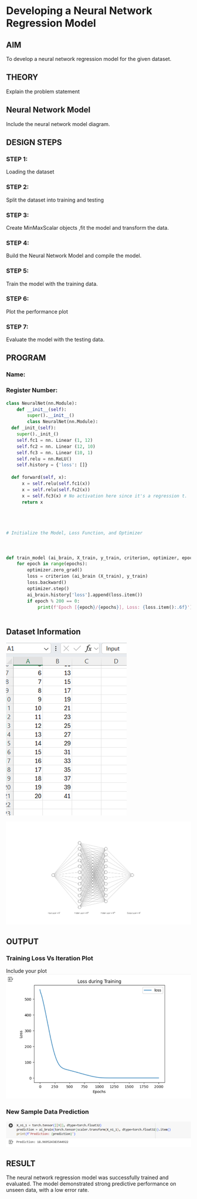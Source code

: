 # Developing a Neural Network Regression Model

## AIM

To develop a neural network regression model for the given dataset.

## THEORY

Explain the problem statement

## Neural Network Model

Include the neural network model diagram.

## DESIGN STEPS

### STEP 1:

Loading the dataset

### STEP 2:

Split the dataset into training and testing

### STEP 3:

Create MinMaxScalar objects ,fit the model and transform the data.

### STEP 4:

Build the Neural Network Model and compile the model.

### STEP 5:

Train the model with the training data.

### STEP 6:

Plot the performance plot

### STEP 7:

Evaluate the model with the testing data.

## PROGRAM
### Name:
### Register Number:
```python
class NeuralNet(nn.Module):
    def __init__(self):
        super().__init__()
        class NeuralNet(nn.Module):
  def _init_(self):
    super()._init_()
    self.fc1 = nn. Linear (1, 12)
    self.fc2 = nn. Linear (12, 10)
    self.fc3 = nn. Linear (10, 1)
    self.relu = nn.ReLU()
    self.history = {'loss': []}

  def forward(self, x):
      x = self.relu(self.fc1(x))
      x = self.relu(self.fc2(x))
      x = self.fc3(x) # No activation here since it's a regression t.
      return x




# Initialize the Model, Loss Function, and Optimizer



def train_model (ai_brain, X_train, y_train, criterion, optimizer, epochs=2000):
    for epoch in range(epochs):
        optimizer.zero_grad()
        loss = criterion (ai_brain (X_train), y_train)
        loss.backward()
        optimizer.step()
        ai_brain.history['loss'].append(loss.item())
        if epoch % 200 == 0:
            print(f'Epoch [{epoch}/{epochs}], Loss: {loss.item():.6f}')



```
## Dataset Information
![alt text](<Screenshot 2025-03-03 112507.png>)

![alt text](<Screenshot 2025-03-03 110546.png>)

## OUTPUT

### Training Loss Vs Iteration Plot

Include your plot 
![alt text](<Screenshot 2025-03-03 113954.png>)

### New Sample Data Prediction

![alt text](<Screenshot 2025-03-03 114133.png>)

## RESULT

The neural network regression model was successfully trained and evaluated. The model demonstrated strong predictive performance on unseen data, with a low error rate.